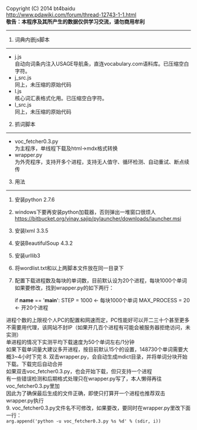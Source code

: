Copyright (C) 2014 bt4baidu  
http://www.pdawiki.com/forum/thread-12743-1-1.html  
**敬告：本程序及其所产生的数据仅供学习交流，请勿商用牟利**
***  
1. 词典内嵌js脚本
--------------------
* j.js  
自动向词条内注入USAGE导航条，直连vocabulary.com语料库。已压缩空白字符。
* j_src.js  
同上，未压缩的原始代码
* l.js  
核心词汇表格式化用。已压缩空白字符。
* l_src.js  
同上，未压缩的原始代码

2. 抓词脚本
----------------
* voc_fetcher0.3.py  
为主程序，单线程下载及html->mdx格式转换
* wrapper.py  
为外壳程序，支持开多个进程，支持无人值守、循环检测、自动重试、断点续传

3. 用法
----------------
1. 安装python 2.7.6
2. windows下要再安装python加载器，否则弹出一堆窗口很烦人  
https://bitbucket.org/vinay.sajip/pylauncher/downloads/launcher.msi
3. 安装lxml 3.3.5
4. 安装BeautifulSoup 4.3.2
5. 安装urllib3
6. 将wordlist.txt和以上两脚本文件放在同一目录下
7. 配置下载进程数及每块的单词数，目前默认设为20个进程，每块1000个单词  
如果要修改，找到wrapper.py的如下两行：  

    if __name__ == '__main__':
      STEP = 1000        <- 每块1000个单词
      MAX_PROCESS = 20   <- 开20个进程

进程个数的上限视个人PC的配置和网速而定，PC性能好可以开二三十个甚至更多  
不需要用代理，该网站不封IP（如果开几百个进程有可能会被服务器拒绝访问，未实测）  
单进程的情况下实测平均下载速度为50个单词左右/1分钟  
如果下载单词量大建议多开进程，按目前默认15个的设置，148730个单词需要大概3~4小时下完
8. 双击wrapper.py，会自动生成mdict目录，并将单词分块开始下载。下载完后自动合并  
如果双击voc_fetcher0.3.py，也会开始下载，但只支持一个进程  
有一些错误检测和后期格式处理只在wrapper.py写了，本人懒得再往voc_fetcher0.3.py里加  
因此为了确保最后生成的文件正确，即使只打算开一个进程也推荐双击wrapper.py执行  
9. voc_fetcher0.3.py文件名不可修改，如果要改，要同时在wrapper.py里改下面一行：  
`arg.append('python -u voc_fetcher0.3.py %s %d' % (sdir, i))`
